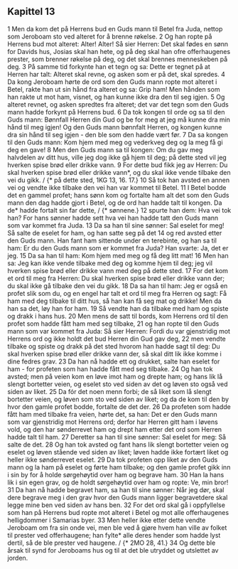 ## Kapittel 13

1 Men da kom det på Herrens bud en Guds mann til Betel fra Juda, nettop som Jeroboam sto ved alteret for å brenne røkelse.
2 Og han ropte på Herrens bud mot alteret: Alter! Alter! Så sier Herren: Det skal fødes en sønn for Davids hus, Josias skal han hete, og på deg skal han ofre offerhaugenes prester, som brenner røkelse på deg, og det skal brennes menneskeben på deg.
3 På samme tid forkynte han et tegn og sa: Dette er tegnet på at Herren har talt: Alteret skal revne, og asken som er på det, skal spredes.
4 Da kong Jeroboam hørte de ord som den Guds mann ropte mot alteret i Betel, rakte han ut sin hånd fra alteret og sa: Grip ham! Men hånden som han rakte ut mot ham, visnet, og han kunne ikke dra den til seg igjen.
5 Og alteret revnet, og asken spredtes fra alteret; det var det tegn som den Guds mann hadde forkynt på Herrens bud.
6 Da tok kongen til orde og sa til den Guds mann: Bønnfall Herren din Gud og be for meg at jeg må kunne dra min hånd til meg igjen! Og den Guds mann bønnfalt Herren, og kongen kunne dra sin hånd til seg igjen - den ble som den hadde vært før.
7 Da sa kongen til den Guds mann: Kom hjem med meg og vederkveg deg og la meg få gi deg en gave!
8 Men den Guds mann sa til kongen: Om du gav meg halvdelen av ditt hus, ville jeg dog ikke gå hjem til deg; på dette sted vil jeg hverken spise brød eller drikke vann.
9 For dette bud fikk jeg av Herren: Du skal hverken spise brød eller drikke vann*, og du skal ikke vende tilbake den vei du gikk. / {* på dette sted, 1KG 13, 16. 17.}
10 Så tok han avsted en annen vei og vendte ikke tilbake den vei han var kommet til Betel.
11 I Betel bodde det en gammel profet; hans sønn kom og fortalte ham alt det som den Guds mann den dag hadde gjort i Betel, og de ord han hadde talt til kongen. Da de* hadde fortalt sin far dette, / {* sønnene.}
12 spurte han dem: Hva vei tok han? For hans sønner hadde sett hva vei han hadde tatt den Guds mann som var kommet fra Juda.
13 Da sa han til sine sønner: Sal eselet for meg! Så salte de eselet for ham, og han satte seg på det
14 og red avsted etter den Guds mann. Han fant ham sittende under en terebinte, og han sa til ham: Er du den Guds mann som er kommet fra Juda? Han svarte: Ja, det er jeg.
15 Da sa han til ham: Kom hjem med meg og få deg litt mat!
16 Men han sa: Jeg kan ikke vende tilbake med deg og komme hjem til deg; jeg vil hverken spise brød eller drikke vann med deg på dette sted.
17 For det kom et ord til meg fra Herren: Du skal hverken spise brød eller drikke vann der; du skal ikke gå tilbake den vei du gikk.
18 Da sa han til ham: Jeg er også en profet slik som du, og en engel har talt et ord til meg fra Herren og sagt: Få ham med deg tilbake til ditt hus, så han kan få seg mat og drikke! Men da han sa det, løy han for ham.
19 Så vendte han da tilbake med ham og spiste og drakk i hans hus.
20 Men mens de satt til bords, kom Herrens ord til den profet som hadde fått ham med seg tilbake,
21 og han ropte til den Guds mann som var kommet fra Juda: Så sier Herren: Fordi du var gjenstridig mot Herrens ord og ikke holdt det bud Herren din Gud gav deg,
22 men vendte tilbake og spiste og drakk på det sted hvorom han hadde sagt til deg: Du skal hverken spise brød eller drikke vann der, så skal ditt lik ikke komme i dine fedres grav.
23 Da han nå hadde ett og drukket, salte han eselet for ham - for profeten som han hadde fått med seg tilbake.
24 Og han tok avsted; men på veien kom en løve imot ham og drepte ham; og hans lik lå slengt bortetter veien, og eselet sto ved siden av det og løven sto også ved siden av liket.
25 Da fór det noen menn forbi; de så liket som lå slengt bortetter veien, og løven som sto ved siden av liket; og da de kom til den by hvor den gamle profet bodde, fortalte de det der.
26 Da profeten som hadde fått ham med tilbake fra veien, hørte det, sa han: Det er den Guds mann som var gjenstridig mot Herrens ord; derfor har Herren gitt ham i løvens vold, og den har sønderrevet ham og drept ham etter det ord som Herren hadde talt til ham.
27 Deretter sa han til sine sønner: Sal eselet for meg: Så salte de det.
28 Og han tok avsted og fant hans lik slengt bortetter veien og eselet og løven stående ved siden av liket; løven hadde ikke fortært liket og heller ikke sønderrevet eselet.
29 Da tok profeten opp liket av den Guds mann og la ham på eselet og førte ham tilbake; og den gamle profet gikk inn i sin by for å holde sørgehøytid over ham og begrave ham.
30 Han la hans lik i sin egen grav, og de holdt sørgehøytid over ham og ropte: Ve, min bror!
31 Da han nå hadde begravet ham, sa han til sine sønner: Når jeg dør, skal dere begrave meg i den grav hvor den Guds mann ligger begravetdere skal legge mine ben ved siden av hans ben.
32 For det ord skal gå i oppfyllelse som han på Herrens bud ropte mot alteret i Betel og mot alle offerhaugenes helligdommer i Samarias byer.
33 Men heller ikke etter dette vendte Jeroboam om fra sin onde vei, men ble ved å gjøre hvem han ville av folket til prester ved offerhaugene; han fylte* alle deres hender som hadde lyst dertil, så de ble prester ved haugene. / {* 2MO 28, 41.}
34 Og dette ble årsak til synd for Jeroboams hus og til at det ble utryddet og utslettet av jorden.
